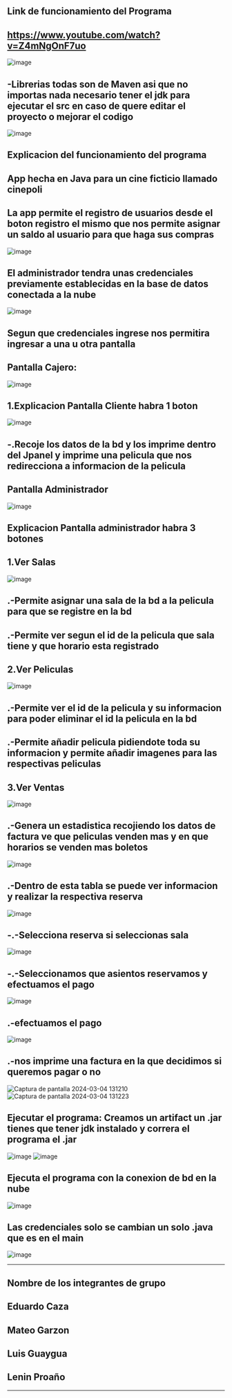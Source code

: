 Link de funcionamiento del Programa
-
https://www.youtube.com/watch?v=Z4mNgOnF7uo
-
![image](https://github.com/WesitosFsa/CinePoli/assets/137083225/b6fe5e62-2bca-4a94-a55e-dd415c638675)

-Librerias todas son de Maven asi que no importas nada necesario tener el jdk para ejecutar el src en caso de quere editar el proyecto o mejorar el codigo
-
![image](https://github.com/WesitosFsa/CinePoli/assets/137083225/5be826a2-8ae2-496d-a83a-9dadb0020428)

Explicacion del funcionamiento del programa
-
App hecha en Java para un cine ficticio llamado cinepoli
-
La app permite el registro de usuarios desde el boton registro el mismo que nos permite asignar un saldo al usuario para que haga sus compras 
-
![image](https://github.com/WesitosFsa/CinePoli/assets/137083225/f69776c6-66f7-41b1-8110-f31d71c7a50b)

El administrador tendra unas credenciales previamente establecidas en la base de datos conectada a la nube
-
![image](https://github.com/WesitosFsa/CinePoli/assets/137083225/e770631c-b401-48b7-8917-214027904753)

Segun que credenciales ingrese nos permitira ingresar a una u otra pantalla
-
Pantalla Cajero:
-
![image](https://github.com/WesitosFsa/CinePoli/assets/137083225/82f35409-ed59-486f-b1f0-194063638d81)

1.Explicacion Pantalla Cliente habra 1 boton
-
![image](https://github.com/WesitosFsa/CinePoli/assets/137083225/bb1eaed2-d11d-4aec-b444-642da8772999)

-.Recoje los datos de la bd y los imprime dentro del Jpanel y imprime una pelicula que nos redirecciona a informacion de la pelicula
-
Pantalla Administrador
-
![image](https://github.com/WesitosFsa/CinePoli/assets/137083225/5ebdb38b-5fe7-4d11-ac15-5f169bc890d7)

Explicacion Pantalla administrador habra 3 botones
-
1.Ver Salas
-
![image](https://github.com/WesitosFsa/CinePoli/assets/137083225/75a64997-39f1-48a1-a52d-5106935f240d)

.-Permite asignar una sala de la bd a la pelicula para que se registre en la bd
-
.-Permite ver segun el id de la pelicula que sala tiene y que horario esta registrado
-
2.Ver Peliculas
-
![image](https://github.com/WesitosFsa/CinePoli/assets/137083225/f3267e56-199b-429c-b416-38c033536e54)

.-Permite ver el id de la pelicula y su informacion para poder eliminar el id la pelicula en la bd
-
.-Permite añadir pelicula pidiendote toda su informacion y permite añadir imagenes para las respectivas peliculas
-
3.Ver Ventas
-
![image](https://github.com/WesitosFsa/CinePoli/assets/137083225/38d02e5e-58c9-4482-8ac3-3f085bdbc9d0)

.-Genera un estadistica recojiendo los datos de factura ve que peliculas venden mas y en que horarios se venden mas boletos
-
![image](https://github.com/WesitosFsa/CinePoli/assets/137083225/fa97cfc5-4661-49fc-9f9b-6c6f53173fe2)

.-Dentro de esta tabla se puede ver informacion y realizar la respectiva reserva
-
![image](https://github.com/WesitosFsa/CinePoli/assets/137083225/3708617f-ebe1-4a5a-bb5e-a9a796eba3ad)

-.-Selecciona reserva si seleccionas sala
-
![image](https://github.com/WesitosFsa/CinePoli/assets/137083225/6e1e4239-7fcc-4c82-9de7-0f75a61e1850)

-.-Seleccionamos que asientos reservamos y efectuamos el pago
-
![image](https://github.com/WesitosFsa/CinePoli/assets/137083225/7730d2a0-da6e-4cd4-9ce2-7c5494a78b45)

.-efectuamos el pago
-
![image](https://github.com/WesitosFsa/CinePoli/assets/137083225/c36a8102-b695-43b4-a240-c0e8607c5c64)

.-nos imprime una factura en la que decidimos si queremos pagar o no
-
![Captura de pantalla 2024-03-04 131210](https://github.com/WesitosFsa/CinePoli/assets/137083225/5ea32cd5-4350-4a84-9dde-0cce3b8acb47)
![Captura de pantalla 2024-03-04 131223](https://github.com/WesitosFsa/CinePoli/assets/137083225/8103a5de-47e2-42ad-b277-5a0755662173)

Ejecutar el programa: Creamos un artifact un .jar tienes que tener jdk instalado y correra el programa el .jar 
-
![image](https://github.com/WesitosFsa/CinePoli/assets/137083225/6c62c55e-1fe4-47cf-981a-7398363283a2)
![image](https://github.com/WesitosFsa/CinePoli/assets/137083225/9927efb5-6ea0-4bc1-92f3-be8ded495e00)

Ejecuta el programa con la conexion de bd en la nube
-
![image](https://github.com/WesitosFsa/CinePoli/assets/137083225/11681efa-768a-4bfd-b829-a3010f6d7725)

Las credenciales solo se cambian un solo .java que es en el main
-
![image](https://github.com/WesitosFsa/CinePoli/assets/137083225/900b58ae-32f8-4c2e-9c7a-9403d6678ec3)

--------------------------------------
Nombre de los integrantes de grupo
-
Eduardo Caza
-
Mateo Garzon
-
Luis Guaygua
-
Lenin Proaño
-
---------------------------------------

